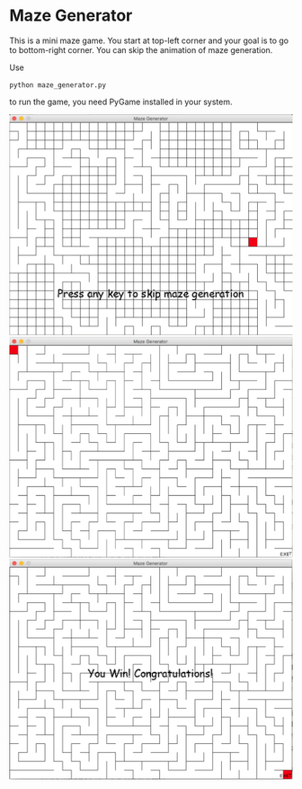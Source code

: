 # Maze Generator

This is a mini maze game. You start at top-left corner and your goal is to go to bottom-right corner. You can skip the animation of maze generation.

Use 
```
python maze_generator.py
```
 to run the game, you need PyGame installed in your system.


![Alt text](1.png)
![Alt text](2.png)
![Alt text](3.png)
